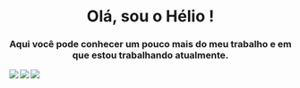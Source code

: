 <h1 align="center"> Olá, sou o Hélio ! </h1>
<h3 align="center"> Aqui você pode conhecer um pouco mais do meu trabalho e em que estou trabalhando atualmente. </h3>

<a href="mailto:heldut@gmail.com">
  <img align="left" src="https://img.shields.io/badge/Gmail-D14836?style=for-the-badge&logo=gmail&logoColor=white" style="max-width:50%;">
</a>
<a href="mailto:heldut@hotmail.com">
  <img align="left" src="https://img.shields.io/badge/Microsoft_Outlook-0078D4?style=for-the-badge&logo=microsoft-outlook&logoColor=white" style="max-width:50%;">
</a>
<a href="heldut.com.br">
  <img align="left" src="https://img.shields.io/badge/website-000000?style=for-the-badge&logo=About.me&logoColor=white" style="max-width:50%;">
</a>





<br /><br /><br />

<!--
**Heldut/Heldut** is a ✨ _special_ ✨ repository because its `README.md` (this file) appears on your GitHub profile.

Here are some ideas to get you started:

- 🔭 I’m currently working on ...
- 🌱 I’m currently learning ...
- 👯 I’m looking to collaborate on ...
- 🤔 I’m looking for help with ...
- 💬 Ask me about ...
- 📫 How to reach me: ...
- 😄 Pronouns: ...
- ⚡ Fun fact: ...
-->
